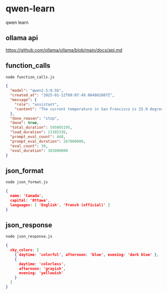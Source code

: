 # qwen-learn
qwen learn

## ollama api

https://github.com/ollama/ollama/blob/main/docs/api.md

## function_calls

```sh
node function_calls.js
```

```json
{
  "model": "qwen2.5:0.5b",
  "created_at": "2025-01-12T09:07:49.084881807Z",
  "message": {
    "role": "assistant",
    "content": "The current temperature in San Francisco is 25.9 degrees Celsius. It's expected to be around 26°C today and tomorrow."
  },
  "done_reason": "stop",
  "done": true,
  "total_duration": 595005195,
  "load_duration": 13385336,
  "prompt_eval_count": 448,
  "prompt_eval_duration": 267000000,
  "eval_count": 30,
  "eval_duration": 301000000
}
```

## json_format

```sh
node json_format.js
```

```json
{
  name: 'Canada',
  capital: 'Ottawa',
  languages: [ 'English', 'French (official)' ]
}
```

## json_response

```sh
node json_response.js
```

```json
{
  sky_colors: [
    { daytime: 'colorful', afternoon: 'blue', evening: 'dark blue' },
    {
      daytime: 'colorless',
      afternoon: 'grayish',
      evening: 'yellowish'
    }
  ]
}
```
